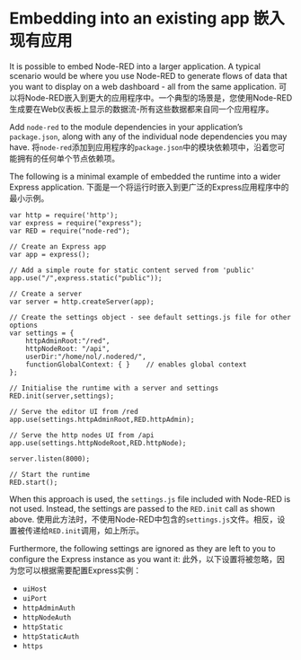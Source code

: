 # Embedding into an existing app 嵌入现有应用

It is possible to embed Node-RED into a larger application. A typical scenario would be where you use Node-RED to generate flows of data that you want to display on a web dashboard - all from the same application.
可以将Node-RED嵌入到更大的应用程序中。一个典型的场景是，您使用Node-RED生成要在Web仪表板上显示的数据流-所有这些数据都来自同一个应用程序。

Add `node-red` to the module dependencies in your application’s `package.json`, along with any of the individual node dependencies you may have.
将`node-red`添加到应用程序的`package.json`中的模块依赖项中，沿着您可能拥有的任何单个节点依赖项。

The following is a minimal example of embedded the runtime into a wider Express application.
下面是一个将运行时嵌入到更广泛的Express应用程序中的最小示例。

```
var http = require('http');
var express = require("express");
var RED = require("node-red");

// Create an Express app
var app = express();

// Add a simple route for static content served from 'public'
app.use("/",express.static("public"));

// Create a server
var server = http.createServer(app);

// Create the settings object - see default settings.js file for other options
var settings = {
    httpAdminRoot:"/red",
    httpNodeRoot: "/api",
    userDir:"/home/nol/.nodered/",
    functionGlobalContext: { }    // enables global context
};

// Initialise the runtime with a server and settings
RED.init(server,settings);

// Serve the editor UI from /red
app.use(settings.httpAdminRoot,RED.httpAdmin);

// Serve the http nodes UI from /api
app.use(settings.httpNodeRoot,RED.httpNode);

server.listen(8000);

// Start the runtime
RED.start();
```

When this approach is used, the `settings.js` file included with Node-RED is not used. Instead, the settings are passed to the `RED.init` call as shown above.
使用此方法时，不使用Node-RED中包含的`settings.js`文件。相反，设置被传递给`RED.init`调用，如上所示。

Furthermore, the following settings are ignored as they are left to you to configure the Express instance as you want it:
此外，以下设置将被忽略，因为您可以根据需要配置Express实例：

- `uiHost`
- `uiPort`
- `httpAdminAuth`
- `httpNodeAuth`
- `httpStatic`
- `httpStaticAuth`
- `https`